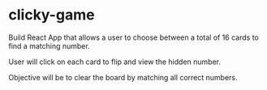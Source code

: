 # clicky-game

Build React App  that allows a user to choose between a total of 16 cards to find a matching number.

User will click on each card to flip and view the hidden number.

Objective will be to clear the board by matching all correct numbers.

